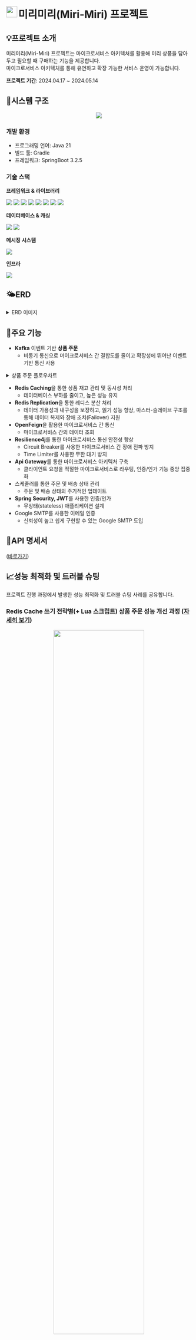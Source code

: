 <span style="margin-left: 10px;"><h1><img src="https://github.com/JYeonJun/miri-miri/assets/97449471/44fdd68b-d4d7-4b87-bbef-b0bb439a8f7f" width="30" height="auto" align="left" />미리미리(Miri-Miri) 프로젝트</h1></span>

## 💡**프로젝트 소개**
미리미리(Miri-Miri) 프로젝트는 마이크로서비스 아키텍처를 활용해 미리 상품을 담아두고 필요할 때 구매하는 기능을 제공합니다.<br/>
마이크로서비스 아키텍처를 통해 유연하고 확장 가능한 서비스 운영이 가능합니다.<br/>

**프로젝트 기간**: 2024.04.17 ~ 2024.05.14

## 🚀**시스템 구조**
<p align="center"><img src="https://github.com/JYeonJun/miri-miri/assets/97449471/8f54fb86-83e5-4f81-86b7-b17faaea4821"/></p>

### 개발 환경
- 프로그래밍 언어: Java 21
- 빌드 툴: Gradle
- 프레임워크: SpringBoot 3.2.5

### 기술 스택
**프레임워크 & 라이브러리**
<div>
    <img src="https://img.shields.io/badge/Spring Boot-6DB33F?style=for-the-badge&logo=Spring Boot&logoColor=white"/>
    <img src="https://img.shields.io/badge/Spring Security-6DB33F?style=for-the-badge&logo=Spring Security&logoColor=white"/>
    <img src="https://img.shields.io/badge/Spring Cloud Gateway-6DB33F?style=for-the-badge&logo=Spring Cloud Gateway&logoColor=white"/>
    <img src="https://img.shields.io/badge/Spring Cloud Netflix Eureka-6DB33F?style=for-the-badge&logo=Spring Cloud Netflix Eureka&logoColor=white"/>
    <img src="https://img.shields.io/badge/Spring Cloud OpenFeign-6DB33F?style=for-the-badge&logo=OpenFeign&logoColor=white"/>
    <img src="https://img.shields.io/badge/Spring Cloud Circuit Breaker-6DB33F?style=for-the-badge&logo=CircuitBreaker&logoColor=white"/>
    <img src="https://img.shields.io/badge/Hibernate-59666C?style=for-the-badge&logo=Hibernate&logoColor=white"/>
    <img src="https://img.shields.io/badge/QueryDSL-59666C?style=for-the-badge&logo=QueryDSL&logoColor=white"/>
</div>

**데이터베이스 & 캐싱**
<div>
    <img src="https://img.shields.io/badge/MariaDB-003545?style=for-the-badge&logo=MariaDB&logoColor=white"/>
    <img src="https://img.shields.io/badge/Redis-D92A2A?style=for-the-badge&logo=Redis&logoColor=white"/>
</div>

**메시징 시스템**
<div>
    <img src="https://img.shields.io/badge/Apache Kafka-231F20?style=for-the-badge&logo=Apache Kafka&logoColor=white"/>
</div>

**인프라**
<div>
    <img src="https://img.shields.io/badge/Docker-2496ED?style=for-the-badge&logo=Docker&logoColor=white"/>
</div>

## 🌤️**ERD**
<details>
<summary>ERD 이미지</summary>
<div markdown="1">

<p align="center"><img src="https://github.com/JYeonJun/miri-miri/assets/97449471/cdec958a-9c93-4585-807a-3ec80673e957"/></p>

</div>
</details>

## 📌**주요 기능**
- **Kafka** 이벤트 기반 **상품 주문**
  - 비동기 통신으로 머이크로서비스 간 결합도를 줄이고 확장성에 뛰어난 이벤트 기반 통신 사용
<details>
<summary>상품 주문 플로우차트</summary>
<div markdown="1">

<p align="center"><img src="https://github.com/JYeonJun/miri-miri/assets/97449471/27f2efac-6248-4907-9a4e-ad2517f00e66"/></p>

</div>
</details>

- **Redis Caching**을 통한 상품 재고 관리 및 동시성 처리
  - 데이터베이스 부하를 줄이고, 높은 성능 유지
- **Redis Replication**을 통한 레디스 분산 처리
  - 데이터 가용성과 내구성을 보장하고, 읽기 성능 향상, 마스터-슬레이브 구조를 통해 데이터 복제와 장애 조치(Failover) 지원
- **OpenFeign**을 활용한 마이크로서비스 간 통신
  - 마이크로서비스 간의 데이터 조회
- **Resilience4j**를 통한 마이크로서비스 통신 안전성 향상
  - Circuit Breaker를 사용한 마이크로서비스 간 장애 전파 방지
  - Time Limiter를 사용한 무한 대기 방지
- **Api Gateway**를 통한 마이크로서비스 아키텍처 구축
  - 클라이언트 요청을 적절한 마이크로서비스로 라우팅, 인증/인가 기능 중앙 집중화
- 스케줄러를 통한 주문 및 배송 상태 관리
  - 주문 및 배송 상태의 주기적인 업데이트
- **Spring Security, JWT**를 사용한 인증/인가
  - 무상태(stateless) 애플리케이션 설계
- Google SMTP를 사용한 이메일 인증
  - 신뢰성이 높고 쉽게 구현할 수 있는 Google SMTP 도입

## 📂**API 명세서**
([바로가기](https://documenter.getpostman.com/view/20733282/2sA3JRaKQo))

## 📈**성능 최적화 및 트러블 슈팅**
프로젝트 진행 과정에서 발생한 성능 최적화 및 트러블 슈팅 사례를 공유합니다.<br/>
### **Redis Cache 쓰기 전략별(+ Lua 스크립트) 상품 주문 성능 개선 과정** ([자세히 보기](https://yenjjun187.tistory.com/1039))
<p align="center"><img src="https://github.com/JYeonJun/miri-miri/assets/97449471/608674c9-7b5d-4eff-89c8-47564ceb64d5" style="width:70%;"/></p>


- 캐시 쓰기 전략 변경: **Write-Through** → **Write-Back**
- **Lua 스크립트** 적용: Redis의 원자성 활용한 **분산락(Lock) 해제**
- TPS: `164.5` → `431.2` (**약 162.2% 성능 개선**)

### **비동기 통신을 통한 마이페이지 조회 성능 개선** ([자세히 보기](https://yenjjun187.tistory.com/1050))
<p align="center"><img src="https://github.com/JYeonJun/miri-miri/assets/97449471/98aa9e69-94e5-4973-b1a0-4f0a29f6bf7b" style="width:70%;"/></p>

- 동기 방식의 OpenFeign 호출을 Spring의 **@Async**와 **CompletableFuture**를 사용한 비동기 병렬 처리로 전환
- TPS: `288.0` → `365.2` **(약 26.8% 성능 개선)**

### **트랜잭션과 카프카 이벤트 발행 사이 정합성 문제 해결** ([자세히 보기](https://yenjjun187.tistory.com/1043))
- 문제 상황: MSA 환경에서 트랜잭션과 이벤트 발행의 실행 시점 차이로 인해 데이터 일관성 유지 문제 발생
- 원인: 트랜잭션이 성공적으로 커밋되기 전에 이벤트를 발행하는 로직이 포함되어 있어, 트랜잭션의 실패와 상관없이 이벤트가 발행될 수 있는 구조
- 해결 방법: **@TransactionalEventListener**를 도입하여 트랜잭션의 결과(커밋 또는 롤백)에 따라 조건적으로 이벤트를 발행하도록 변경 -> 트랜잭션이 성공적으로 커밋된 후에만 이벤트를 발행하고, 트랜잭션이 롤백되는 경우 실패와 관련된 이벤트를 발행하도록 로직 수정

### **Redis Replication을 사용한 상품 재고 관리** ([자세히 보기](https://yenjjun187.tistory.com/1042))
- **데이터 손실 방지**: Redis 복제를 통해 주요 데이터를 여러 인스턴스에 복제하여 데이터 손실 위험 감소
- **성능 향상**: 복제된 인스턴스를 통해 읽기 요청을 분산 처리함으로써 읽기 성능 향상
- **고가용성**: 하나의 인스턴스에 문제가 발생하더라도 다른 인스턴스를 통해 지속적인 서비스 제공이 가능하여 시스템의 가용성 향상

### **Kafka에서 동일한 토픽을 여러 서비스에서 소비하는 문제 해결** ([자세히 보기](https://yenjjun187.tistory.com/1040))
- 문제 상황: 주문 취소 기능을 구현하는 과정에서, 동일한 '주문 취소 토픽'을 상품 서비스와 결제 서비스가 동시에 소비하지 못하는 문제 발생
- 원인: 두 서비스가 동일한 컨슈머 그룹을 사용하면서 하나의 토픽에서 메시지를 소비하려 했기 때문에 한 서비스만 메시지를 소비
- 해결 방법: **각 서비스마다 별도의 컨슈머 그룹 ID를 지정**하여, 서비스들이 독립적으로 메시지를 소비할 수 있도록 설정

## 🤖실행 방법
### 실행 요구 사항
<details>
<summary>간략히</summary>
<div markdown="1">

1. 빈 폴더 생성
2. application.yml, goods-service.yml, order-service.yml, payment-service.yml, user-service.yml 파일 생성(아래 참고)
3. config-service의 application.yml 파일의 spring.cloud.config.server.native.search-locations 값으로 폴더 위치 지정

**application.yml**
```yaml
token:
  expiration_time: <토큰 만료 시간 단위(밀리초)>
  secret: <JWT 생성에 사용될 시크릿 키>

api:
  gateway:
    ip: <API 게이트웨이 IP 주소>

kafka:
  server: localhost:9092
  # 주문 서비스를 위한 카프카 그룹 ID. 예: 'order-service-group'
  order-group-id: <주문 서비스의 카프카 그룹 ID>
  # 상품 서비스를 위한 카프카 그룹 ID. 예: 'goods-service-group'
  goods-group-id: <상품 서비스의 카프카 그룹 ID>
  # 결제 서비스를 위한 카프카 그룹 ID. 예: 'payment-service-group'
  payment-group-id: <결제 서비스의 카프카 그룹 ID>

miri:
  aes:
    secret-key: AbCdEfGhIjKlMnOpQrStUvWxYz123456
```

**goods-service.yml, order-service.yml, payment-service.yml**
```yaml
database:
  password: mariadb1234
```

**user-service.yml**
```yaml
miri:
  mail:
    username: <이메일 주소>
    password: <구글 앱 비밀번호>

database:
  password: mariadb1234
```

</div>
</details>

### docker-compose.yml 실행
```bash
docker compose up -d
```

### 서비스 실행 순서
```
config-service -> discovery-service -> apigateway-service -> 나머지 서비스(user, order, goods, payment)
```
